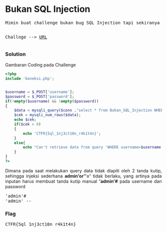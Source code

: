 <h1><b>Bukan SQL Injection</b></h1>
<pre>
Mimin buat challenge bukan bug SQL Injection tapi sekiranya hampir sama lah, Coba cari tau bagaimana kalian dapat login sebagai admin dan mendapatkan flagnya.

Challnge --> <a href='https://web.ctf.rasyidmf.com/chal8/'>URL</a>
</pre>
<h3><b>Solution</b></h3>
<p>Gambaran Coding pada Challenge</p>

```php
<?php
include 'koneksi.php';


$username = $_POST['username'];
$password = $_POST['password'];
if(!empty($username) && !empty($password))
{
	$data = mysqli_query($conn ,"select * from Bukan_SQL_Injection WHERE username=$username and password=$password;");
	$cek = mysqli_num_rows($data);
	echo $cek;
	if($cek > 0)
	{
		echo 'CTFR{5ql_1nj3ct10n_r4k1t4n}';
	}
	else{
		echo "Can't retrieve data from query 'WHERE username=$username'";
	}
}
?>
 ```
 <p align='justify'>Dimana pada saat melakukan query data tidak diapiti oleh 2 tanda kutip, sehingga injeksi sederhana <b>admin'or''='</b> tidak berlaku, yang artinya pada inputan harus membuat tanda kutip manual <b>'admin'#</b> pada username dan password</p>
<pre>
'admin'#
'admin' --
</pre>
<h3><b>Flag</b></h3>
<pre>
CTFR{5ql_1nj3ct10n_r4k1t4n}
</pre>
